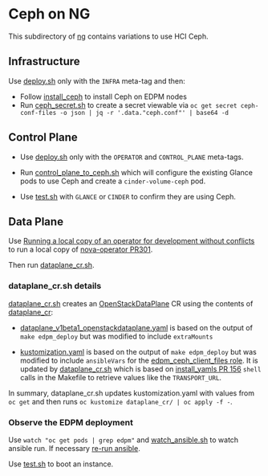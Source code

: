 # Ceph on NG

This subdirectory of [ng](..) contains variations to use HCI Ceph.

## Infrastructure

Use [deploy.sh](../deploy.sh) only with the `INFRA` meta-tag and then:

- Follow [install_ceph](install_ceph.md) to install Ceph on EDPM nodes
- Run [ceph_secret.sh](ceph_secret.sh) to create a secret viewable via
  `oc get secret ceph-conf-files -o json | jq -r '.data."ceph.conf"' | base64 -d`

## Control Plane

- Use [deploy.sh](../deploy.sh) only with the `OPERATOR` and
  `CONTROL_PLANE` meta-tags.

- Run [control_plane_to_ceph.sh](control_plane_to_ceph.sh) which will
  configure the existing Glance pods to use Ceph and create a
  `cinder-volume-ceph` pod.

- Use [test.sh](../test.sh) with `GLANCE` or `CINDER` to confirm
  they are using Ceph.

## Data Plane

Use
[Running a local copy of an operator for development without conflicts](https://github.com/openstack-k8s-operators/docs/blob/main/running_local_operator.md)
to run a local copy of
[nova-operator PR301](https://github.com/openstack-k8s-operators/nova-operator/pull/301).

Then run [dataplane_cr.sh](dataplane_cr.sh).

### dataplane_cr.sh details

[dataplane_cr.sh](dataplane_cr.sh) creates an 
[OpenStackDataPlane](https://openstack-k8s-operators.github.io/dataplane-operator/openstack_dataplane) CR using the contents of [dataplane_cr](dataplane_cr):

- [dataplane_v1beta1_openstackdataplane.yaml](dataplane_cr/dataplane_v1beta1_openstackdataplane.yaml) is based on the output of `make edpm_deploy` but was modified to include `extraMounts`

- [kustomization.yaml](dataplane_cr/kustomization.yaml) is based on the output of `make edpm_deploy` but was modified to include `ansibleVars` for the [edpm_ceph_client_files role](https://github.com/openstack-k8s-operators/edpm-ansible/tree/main/roles/edpm_ceph_client_files). It is updated by [dataplane_cr.sh](dataplane_cr.sh) which is based on [install_yamls PR 156](https://github.com/openstack-k8s-operators/install_yamls/pull/156) `shell` calls in the Makefile to retrieve values like the `TRANSPORT_URL`.

In summary, dataplane_cr.sh updates kustomization.yaml with values from
`oc get` and then runs `oc kustomize dataplane_cr/ | oc apply -f -`.

### Observe the EDPM deployment

Use `watch "oc get pods | grep edpm"` and
[watch_ansible.sh](../watch_ansible.sh) to watch ansible run.
If necessary [re-run ansible](../rerun_ansible.md).

Use [test.sh](../test.sh) to boot an instance.

